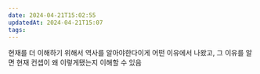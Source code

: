 ```yaml
---
date: 2024-04-21T15:02:55
updatedAt: 2024-04-21T15:07
tags: 
---
```

현재를 더 이해하기 위해서 역사를 알아야한다이게 어떤 이유에서 나왔고, 그 이유를 알면 현재 컨셉이 왜 이렇게됐는지 이해할 수 있음